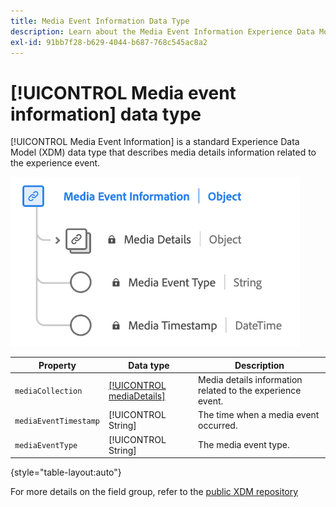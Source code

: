 ```yaml
---
title: Media Event Information Data Type
description: Learn about the Media Event Information Experience Data Model (XDM) data type.
exl-id: 91bb7f28-b629-4044-b687-768c545ac8a2
---
```

# [!UICONTROL Media event information] data type

[!UICONTROL Media Event Information] is a standard Experience Data Model (XDM) data type that describes media details information related to the experience event. 

![A diagram of the Media Event Information data type.](../images/data-types/media-event-information.png)

| Property | Data type | Description |
| --- | --- | --- |
| `mediaCollection` | [[!UICONTROL mediaDetails]](./media-details-information.md) | Media details information related to the experience event. |
| `mediaEventTimestamp` | [!UICONTROL String] | The time when a media event occurred. |
| `mediaEventType` | [!UICONTROL String] | The media event type. |

{style="table-layout:auto"}

For more details on the field group, refer to the [public XDM repository](https://github.com/adobe/xdm/blob/master/components/datatypes/mediaevent.schema.json)
